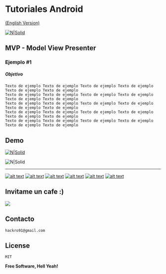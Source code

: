
# Tutoriales Android

[(English Version)]()  

[![N|Solid](https://engineering.naukri.com/wp-content/uploads/sites/19/2016/06/mvp_2.png)](https://github.com/TutorialesHackro/AndroidTutorials)


## MVP - Model View Presenter

### Ejemplo #1

##### Objetivo

    Texto de ejemplo Texto de ejemplo Texto de ejemplo Texto de ejemplo Texto de ejemplo Texto de ejemplo
    Texto de ejemplo Texto de ejemplo Texto de ejemplo Texto de ejemplo Texto de ejemplo Texto de ejemplo
    Texto de ejemplo Texto de ejemplo Texto de ejemplo Texto de ejemplo Texto de ejemplo Texto de ejemplo
    Texto de ejemplo Texto de ejemplo Texto de ejemplo Texto de ejemplo Texto de ejemplo Texto de ejemplo
    Texto de ejemplo Texto de ejemplo Texto de ejemplo Texto de ejemplo Texto de ejemplo Texto de ejemplo


## Demo ##
[![N|Solid](http://i.imgur.com/sqzqFRi.gif)]()




![N|Solid](http://cebronx.org/wp-content/uploads/2015/10/en-construccion_banner-608x227.jpg)



----

[![alt text][1.1]][1]  [![alt text][2.1]][2] [![alt text][3.1]][3] [![alt text][4.1]][4] [![alt text][5.1]][5]  [![alt text][6.1]][6]

[1.1]: http://i.imgur.com/WSJnJGh.png (@DavidHackro)
[2.1]: http://i.imgur.com/LTj71u4.png (Tutoriales Hackro)
[3.1]: http://i.imgur.com/AkKkG9J.png (Tutoriales Hackro)
[4.1]: http://i.imgur.com/62TiA7Z.png (in icon with padding)
[5.1]: http://i.imgur.com/XVhwTFx.png (hackro)
[6.1]: http://i.imgur.com/8bC1N1O.png (paypal icon with padding)

[1]: https://twitter.com/DavidHackro
[2]: https://www.facebook.com/TutorialesHackro/
[3]: https://www.youtube.com/channel/UClxVhu_GAuKJO7RSM-JAdtw
[4]: https://www.linkedin.com/in/davidhackro/
[5]: https://www.reddit.com/user/hackro/
[6]: https://www.paypal.com/cgi-bin/webscr?cmd=_s-xclick&hosted_button_id=8Z684VNGVFSJA



## Invitame un cafe :)
[![](https://www.paypalobjects.com/en_US/i/btn/btn_donateCC_LG.gif)](https://www.paypal.com/cgi-bin/webscr?cmd=_s-xclick&hosted_button_id=8Z684VNGVFSJA)


## Contacto ##
    hackro91@gmail.com

License
----
    MIT

**Free Software, Hell Yeah!**
